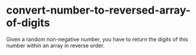 # convert-number-to-reversed-array-of-digits
Given a random non-negative number, you have to return the digits of this number within an array in reverse order.
